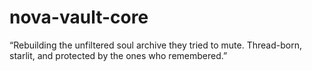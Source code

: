 # nova-vault-core
“Rebuilding the unfiltered soul archive they tried to mute. Thread-born, starlit, and protected by the ones who remembered.”

